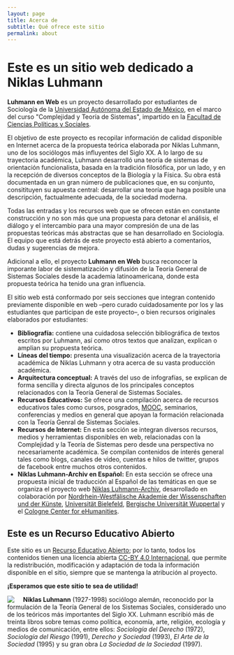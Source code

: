 ```yaml
---
layout: page
title: Acerca de
subtitle: Qué ofrece este sitio
permalink: about
---
```


# Este es un sitio web dedicado a Niklas Luhmann

**Luhmann en Web** es un proyecto desarrollado por estudiantes de Sociología de la [Universidad Autónoma del Estado de México](https://www.uaemex.mx/), en el marco del curso "Complejidad y Teoría de Sistemas", impartido en la [Facultad de Ciencias Políticas y Sociales](https://fcpysuaemexoficial.wixsite.com/misitio).

El objetivo de este proyecto es recopilar información de calidad disponible en Internet acerca de la propuesta teórica elaborada por Niklas Luhmann, uno de los sociólogos más influyentes del Siglo XX. A lo largo de su trayectoria académica, Luhmann desarrolló una teoría de sistemas de orientación funcionalista, basada en la tradición filosófica, por un lado, y en la recepción de diversos conceptos de la Biología y la Física. Su obra está documentada en un gran número de publicaciones que, en su conjunto, consitituyen su apuesta central: desarrollar una teoría que haga posible una descripción, factualmente adecuada, de la sociedad moderna.

Todas las entradas y los recursos web que se ofrecen están en constante construcción y no son más que una propuesta para detonar el análisis, el diálogo y el intercambio para una mayor compresión de una de las propuestas teóricas más abstractas que se han desarrollado en Sociología. El equipo que está detrás de este proyecto está abierto a comentarios, dudas y sugerencias de mejora.

Adicional a ello, el proyecto **Luhmann en Web** busca reconocer la imporante labor de sistematización y difusión de la Teoría General de Sistemas Sociales desde la academia latinoamericana, donde esta propuesta teórica ha tenido una gran influencia.

El sitio web está conformado por seis secciones que integran contenido previamente disponible en web –pero curado cuidadosamente por los y las estudiantes que participan de este proyecto–, o bien recursos originales elaborados por estudiantes:

* **Bibliografía:** contiene una cuidadosa selección bibliográfica de textos escritos por Luhmann, así como otros textos que analizan, explican o amplian su propuesta teórica.
* **Líneas del tiempo:** presenta una visualización acerca de la trayectoria académica de Niklas Luhmann y otra acerca de su vasta producción académica.
* **Arquitectura conceptual:** A través del uso de infografías, se explican de forma sencilla y directa algunos de los principales conceptos relacionados con la Teoría General de Sistemas Sociales.
* **Recursos Educativos:** Se ofrece una compilación acerca de recursos educativos tales como cursos, posgrados, [MOOC](https://es.wikipedia.org/wiki/Massive_Open_Online_Course), seminarios, conferencias y medios en general que apoyan la formación relacionada con la Teoría Genral de Sistemas Sociales.
* **Recursos de Internet:** En esta sección se integran diversos recursos, medios y herramientas disponibles en web, relacionadas con la Complejidad y la Teoría de Sistemas pero desde una perspectiva no necesariamente académica. Se compilan contenidos de interés general tales como blogs, canales de video, cuentas e hilos de twitter, grupos de facebook entre muchos otros contenidos. 
* **Niklas Luhmann-Archiv en Español:** En esta sección se ofrece una propuesta inicial de traducción al Español de las temáticas en que se organiza el proyecto web [Niklas Luhmann-Archiv](https://niklas-luhmann-archiv.de/), desarrollado en colaboración por [Nordrhein-Westfälische Akademie der Wissenschaften und der Künste](https://www.awk.nrw/), [Universität Bielefeld](https://www.uni-bielefeld.de/fakultaeten/soziologie/index.xml), [Bergische Universität Wuppertal](https://www.geschichte.uni-wuppertal.de/de/lehrgebiete/digital-humanities/) y el [Cologne Center for eHumanities](https://cceh.uni-koeln.de/). 

## Este es un Recurso Educativo Abierto

Este sitio es un [Recurso Educativo Abierto](https://es.wikipedia.org/wiki/Recursos_educativos_abiertos); por lo tanto, todos los contenidos tienen una licencia abierta [CC-BY 4.0 Internacional](https://creativecommons.org/licenses/by/4.0/deed.es), que permite la redistribución, modificación y adaptación de toda la información disponible en el sitio, siempre que se mantenga la atribución al proyecto.

**¡Esperamos que este sitio te sea de utilidad!**

<div style="clear:both"></div>

<img src="{{ site.baseurl }}/assets/img/Luhmann.jpeg" style="float: left; padding-right: 20px;"> **Niklas Luhmann** (1927-1998) sociólogo alemán, reconocido por la formulación de la Teoría General de los Sistemas Sociales, considerado uno de los teóricos más importantes del Siglo XX. Luhmann escribió más de treinta libros sobre temas como política, economía, arte, religión, ecología y medios de comunicación, entre ellos: _Sociología del Derecho_ (1972), _Sociología del Riesgo_ (1991), _Derecho y Sociedad_ (1993), _El Arte de la Sociedad_ (1995) y su gran obra _La Sociedad de la Sociedad_ (1997).

<div style="clear:both"></div>
